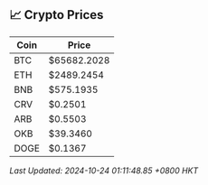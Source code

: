 ## 📈 Crypto Prices

| Coin | Price |
| ---- | ----- |
| BTC | $65682.2028 |
| ETH | $2489.2454 |
| BNB | $575.1935 |
| CRV | $0.2501 |
| ARB | $0.5503 |
| OKB | $39.3460 |
| DOGE | $0.1367 |

_Last Updated: 2024-10-24 01:11:48.85 +0800 HKT_